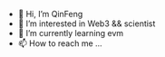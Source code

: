 - 👋 Hi, I’m QinFeng
- 👀 I’m interested in Web3 && scientist 
- 🌱 I’m currently learning evm
- 📫 How to reach me ...

<!---
skierlin/skierlin is a ✨ special ✨ repository because its `README.md` (this file) appears on your GitHub profile.
You can click the Preview link to take a look at your changes.
--->
